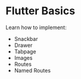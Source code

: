 # Flutter Basics

Learn how to implement:
  - Snackbar
  - Drawer
  - Tabpage
  - Images
  - Routes
  - Named Routes

